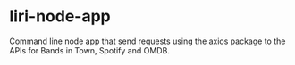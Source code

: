 # liri-node-app

Command line node app that send requests using the axios package to the APIs for Bands in Town, Spotify and OMDB.

